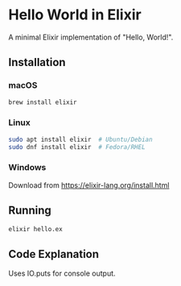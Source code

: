 # Hello World in Elixir

A minimal Elixir implementation of "Hello, World!".

## Installation

### macOS
```bash
brew install elixir
```

### Linux
```bash
sudo apt install elixir  # Ubuntu/Debian
sudo dnf install elixir  # Fedora/RHEL
```

### Windows
Download from https://elixir-lang.org/install.html

## Running

```bash
elixir hello.ex
```

## Code Explanation

Uses IO.puts for console output.
